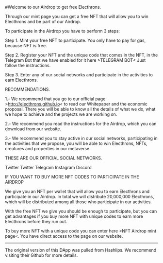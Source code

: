 #Welcome to our Airdrop to get free Electhrons.

Through our mint page you can get a free NFT that will allow you to win Electhrons and be part of our Airdrop.

To participate in the Airdrop you have to perform 3 steps:

Step 1. Mint your free NFT to participate. You only have to pay for gas, because NFT is free.

Step 2. Register your NFT and the unique code that comes in the NFT, in the Telegram Bot that we have enabled for it here >TELEGRAM BOT< Just follow the instructions.

Step 3. Enter any of our social networks and participate in the activities to earn Electhrons.

RECOMMENDATIONS.

1.- We recommend that you go to our official page >http://electhrons.github.io< to read our Whitepaper and the economic proposal. There you will be able to know all the details of what we do, what we hope to achieve and the projects we are working on.

2.- We recommend you read the instructions for the Airdrop, which you can download from our website.

3.- We recommend you to stay active in our social networks, participating in the activities that we propose, you will be able to win Electhrons, NFTs, creatures and properties in our metaverse.

THESE ARE OUR OFFICIAL SOCIAL NETWORKS.

Twitter
Twitter
Telegram
Instagram
Discord

IF YOU WANT TO BUY MORE NFT CODES TO PARTICIPATE IN THE AIRDROP

We give you an NFT per wallet that will allow you to earn Electhrons and participate in our Airdrop. In total we will distribute 20,000,000 Electhrons, which will be distributed among all those who participate in our activities. 

With the free NFT we give you should be enough to participate, but you can get advantages if you buy more NFT with unique codes to earn more Electhrons before they run out.

To buy more NFT with a unique code you can enter here >NFT Airdrop mint page<. You have direct access to the page on our website.

****

The original version of this DApp was pulled from Hashlips. We recommend visiting their Github for more details.